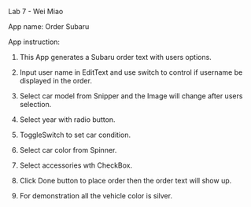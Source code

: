 
Lab 7 - Wei Miao

App name: Order Subaru

App instruction:

1. This App generates a Subaru order text with users options.

2. Input user name in EditText and use switch to control if username be displayed in the order.

3. Select car model from Snipper and the Image will change after users selection.

4. Select year with radio button.

5. ToggleSwitch to set car condition.

6. Select car color from Spinner.

7. Select accessories wth CheckBox.

8. Click Done button to place order then the order text will show up.

9. For demonstration all the vehicle color is silver.
